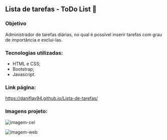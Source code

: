 ## Lista de tarefas - ToDo List 📝

### Objetivo

Administrador de tarefas diárias, no qual é possível inserir tarefas com grau de importância e excluí-las. 

### Tecnologias utilizadas:

- HTML e CSS;
- Bootstrap;
- Javascript.

### Link página: 

https://daniflav94.github.io/Lista-de-tarefas/

### Imagens projeto:

![imagem-cel](https://user-images.githubusercontent.com/99519903/194779262-005bfcd7-de96-4aa1-b6e9-de624a50fe02.jpg)

![imagem-web](https://user-images.githubusercontent.com/99519903/194779267-5ab05e1c-c6ab-4b29-9329-0963972fc500.jpg)


